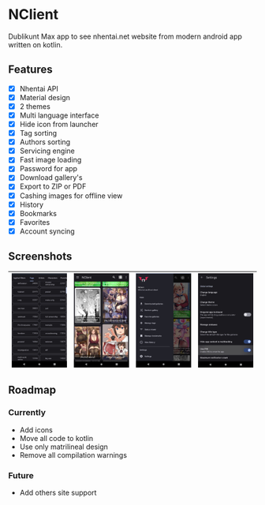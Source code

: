 # NClient

Dublikunt Max app to see nhentai.net website from modern android app written on kotlin.

## Features

- [x] Nhentai API
- [x] Material design
- [x] 2 themes
- [x] Multi language interface
- [x] Hide icon from launcher
- [x] Tag sorting
- [x] Authors sorting
- [x] Servicing engine
- [x] Fast image loading
- [x] Password for app
- [x] Download gallery's
- [x] Export to ZIP or PDF
- [x] Cashing images for offline view
- [x] History
- [x] Bookmarks
- [x] Favorites
- [x] Account syncing

## Screenshots

<img align="center" src="./data/1.jpg"/>|<img align="center" src="./data/2.jpg"/>|<img align="center" src="./data/3.jpg"/>|<img align="center" src="./data/4.jpg"/>
:- | :- | :- | :-

## Roadmap

### Currently

- Add icons
- Move all code to kotlin
- Use only matrilineal design
- Remove all compilation warnings

### Future

- Add others site support
